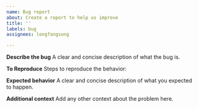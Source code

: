 ```yaml
---
name: Bug report
about: Create a report to help us improve
title: ''
labels: bug
assignees: longfangsong

---
```


**Describe the bug**
A clear and concise description of what the bug is.

**To Reproduce**
Steps to reproduce the behavior:

**Expected behavior**
A clear and concise description of what you expected to happen.

**Additional context**
Add any other context about the problem here.
